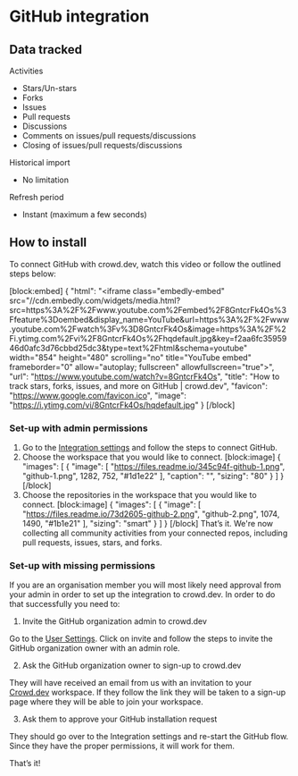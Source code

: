 # GitHub integration

## Data tracked

Activities

* Stars/Un-stars
* Forks
* Issues
* Pull requests
* Discussions
* Comments on issues/pull requests/discussions
* Closing of issues/pull requests/discussions

Historical import

* No limitation

Refresh period

* Instant (maximum a few seconds)

## How to install

To connect GitHub with crowd.dev, watch this video or follow the outlined steps below:

\[block:embed] { "html": "\<iframe class="embedly-embed" src="//cdn.embedly.com/widgets/media.html?src=https%3A%2F%2Fwww.youtube.com%2Fembed%2F8GntcrFk4Os%3Ffeature%3Doembed\&display\_name=YouTube\&url=https%3A%2F%2Fwww.youtube.com%2Fwatch%3Fv%3D8GntcrFk4Os\&image=https%3A%2F%2Fi.ytimg.com%2Fvi%2F8GntcrFk4Os%2Fhqdefault.jpg\&key=f2aa6fc3595946d0afc3d76cbbd25dc3\&type=text%2Fhtml\&schema=youtube" width="854" height="480" scrolling="no" title="YouTube embed" frameborder="0" allow="autoplay; fullscreen" allowfullscreen="true">", "url": "https://www.youtube.com/watch?v=8GntcrFk4Os", "title": "How to track stars, forks, issues, and more on GitHub | crowd.dev", "favicon": "https://www.google.com/favicon.ico", "image": "https://i.ytimg.com/vi/8GntcrFk4Os/hqdefault.jpg" } \[/block]

### Set-up with admin permissions

1. Go to the [Integration settings](https://app.crowd.dev/integrations) and follow the steps to connect GitHub.
2. Choose the workspace that you would like to connect. \[block:image] { "images": \[ { "image": \[ "https://files.readme.io/345c94f-github-1.png", "github-1.png", 1282, 752, "#1d1e22" ], "caption": "", "sizing": "80" } ] } \[/block]
3. Choose the repositories in the workspace that you would like to connect. \[block:image] { "images": \[ { "image": \[ "https://files.readme.io/73d2605-github-2.png", "github-2.png", 1074, 1490, "#1b1e21" ], "sizing": "smart" } ] } \[/block] That’s it. We're now collecting all community activities from your connected repos, including pull requests, issues, stars, and forks.

### Set-up with missing permissions

If you are an organisation member you will most likely need approval from your admin in order to set up the integration to crowd.dev. In order to do that successfully you need to:

1. Invite the GitHub organization admin to crowd.dev

Go to the [User Settings](https://app.crowd.dev/settings?activeTab=users). Click on invite and follow the steps to invite the GitHub organization owner with an admin role.

2. Ask the GitHub organization owner to sign-up to crowd.dev

They will have received an email from us with an invitation to your [Crowd.dev](http://crowd.dev) workspace. If they follow the link they will be taken to a sign-up page where they will be able to join your workspace.

3. Ask them to approve your GitHub installation request

They should go over to the Integration settings and re-start the GitHub flow. Since they have the proper permissions, it will work for them.

That’s it!
